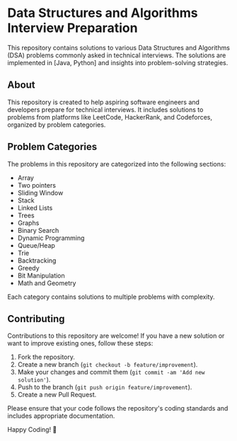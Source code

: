 # Data Structures and Algorithms Interview Preparation

This repository contains solutions to various Data Structures and Algorithms (DSA) problems commonly asked in technical interviews. The solutions are implemented in [Java, Python] and insights into problem-solving strategies.

## About

This repository is created to help aspiring software engineers and developers prepare for technical interviews. It includes solutions to problems from platforms like LeetCode, HackerRank, and Codeforces, organized by problem categories.


## Problem Categories

The problems in this repository are categorized into the following sections:

- Array
- Two pointers
- Sliding Window
- Stack
- Linked Lists
- Trees
- Graphs
- Binary Search
- Dynamic Programming
- Queue/Heap
- Trie
- Backtracking
- Greedy
- Bit Manipulation
- Math and Geometry

Each category contains solutions to multiple problems with complexity.


## Contributing

Contributions to this repository are welcome! If you have a new solution or want to improve existing ones, follow these steps:

1. Fork the repository.
2. Create a new branch (`git checkout -b feature/improvement`).
3. Make your changes and commit them (`git commit -am 'Add new solution'`).
4. Push to the branch (`git push origin feature/improvement`).
5. Create a new Pull Request.

Please ensure that your code follows the repository's coding standards and includes appropriate documentation.


Happy Coding! 🚀




